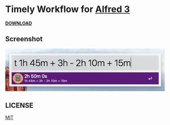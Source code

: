 # Timely Workflow for [Alfred 3](http://www.alfredapp.com)

**[DOWNLOAD](https://github.com/fur6y/timely-alfred-workflow/releases)**

## Screenshot

![Screenshot](./screen.png)

## LICENSE

[MIT](LICENSE)
